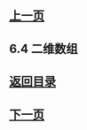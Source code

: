 ## [上一页](course11)

## 6.4 二维数组



## [返回目录](https://wuchengcheng110120.github.io/learnJava)
## [下一页](course13)
